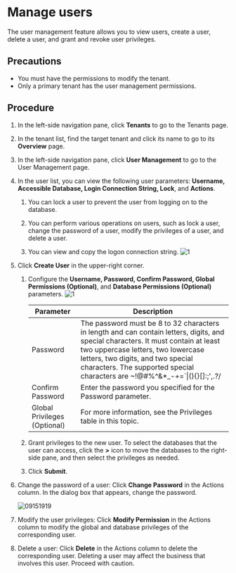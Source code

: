 # Manage users

The user management feature allows you to view users, create a user, delete a user, and grant and revoke user privileges.

## Precautions

* You must have the permissions to modify the tenant.
* Only a primary tenant has the user management permissions.

## Procedure

1. In the left-side navigation pane, click **Tenants** to go to the Tenants page.

2. In the tenant list, find the target tenant and click its name to go to its **Overview** page.

3. In the left-side navigation pane, click **User Management** to go to the User Management page.

4. In the user list, you can view the following user parameters: **Username, Accessible Database, Login Connection String, Lock**, and **Actions**.

   1. You can lock a user to prevent the user from logging on to the database.

   2. You can perform various operations on users, such as lock a user, change the password of a user, modify the privileges of a user, and delete a user.

   3. You can view and copy the logon connection string.
      ![1](https://obbusiness-private.oss-cn-shanghai.aliyuncs.com/doc/img/ocp/420/420-en/%E7%94%A8%E6%88%B7%E8%BF%9E%E6%8E%A5%E4%B8%B2.png)

5. Click **Create User** in the upper-right corner.

   1. Configure the **Username, Password, Confirm Password, Global Permissions (Optional)**, and **Database Permissions (Optional)** parameters.
      ![1](https://obbusiness-private.oss-cn-shanghai.aliyuncs.com/doc/img/ocp/420/420-en/%E6%96%B0%E5%BB%BA%E6%95%B0%E6%8D%AE%E5%BA%93%E7%94%A8%E6%88%B7.png)

      | Parameter | Description |
      |-------|---------|
      | Password | The password must be 8 to 32 characters in length and can contain letters, digits, and special characters. It must contain at least two uppercase letters, two lowercase letters, two digits, and two special characters. The supported special characters are \~!@#%\^\&\*_-+=\`\|(){}\[\]:;',.?/ |
      | Confirm Password | Enter the password you specified for the Password parameter.  |
      | Global Privileges (Optional) | For more information, see the Privileges table in this topic.  |

   2. Grant privileges to the new user. To select the databases that the user can access, click the **\>** icon to move the databases to the right-side pane, and then select the privileges as needed.

   3. Click **Submit**.

6. Change the password of a user: Click **Change Password** in the Actions column. In the dialog box that appears, change the password.

   ![09151919](https://obbusiness-private.oss-cn-shanghai.aliyuncs.com/doc/img/ocp/420/420-en/%E4%BF%AE%E6%94%B9%E5%AF%86%E7%A0%81%E5%AF%B9%E8%AF%9D%E6%A1%86-sys.png)

7. Modify the user privileges: Click **Modify Permission** in the Actions column to modify the global and database privileges of the corresponding user.

8. Delete a user: Click **Delete** in the Actions column to delete the corresponding user. Deleting a user may affect the business that involves this user. Proceed with caution.
